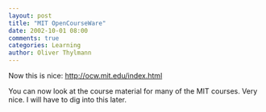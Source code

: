 ```yaml
---
layout: post
title: "MIT OpenCourseWare"
date: 2002-10-01 08:00
comments: true
categories: Learning
author: Oliver Thylmann
---
```



Now this is nice: http://ocw.mit.edu/index.html

You can now look at the course material for many of the MIT courses. Very nice. I will have to dig into this later.


